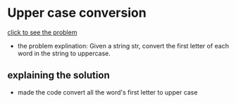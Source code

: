 # Upper case conversion


[click to see the problem](https://practice.geeksforgeeks.org/problems/upper-case-conversion5419/1?page=3&difficulty[]=-2&sortBy=submissions)



 - the problem explination:
    Given a string str, convert the first letter of each word in the string to uppercase. 



## explaining the solution

- made the code convert all the word's first letter to upper case